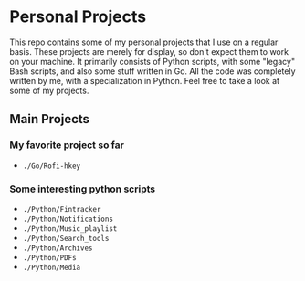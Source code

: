 Personal Projects
=================

This repo contains some of my personal projects that I use on a regular basis.
These projects are merely for display, so don't expect them to work on your machine.
It primarily consists of Python scripts, with some "legacy" Bash scripts, and also some stuff written in Go.
All the code was completely written by me, with a specialization in Python.
Feel free to take a look at some of my projects.

Main Projects
-------------

### My favorite project so far

* `./Go/Rofi-hkey`

### Some interesting python scripts

* `./Python/Fintracker`
* `./Python/Notifications`
* `./Python/Music_playlist`
* `./Python/Search_tools`
* `./Python/Archives`
* `./Python/PDFs`
* `./Python/Media`
